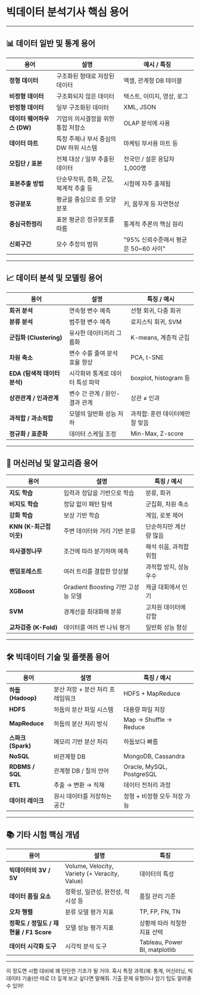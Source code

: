 # 빅데이터 분석기사 핵심 용어
---

## 📊 데이터 일반 및 통계 용어

| 용어 | 설명 | 예시 / 특징 |
|------|------|--------------|
| **정형 데이터** | 구조화된 형태로 저장된 데이터 | 엑셀, 관계형 DB 테이블 |
| **비정형 데이터** | 구조화되지 않은 데이터 | 텍스트, 이미지, 영상, 로그 |
| **반정형 데이터** | 일부 구조화된 데이터 | XML, JSON |
| **데이터 웨어하우스 (DW)** | 기업의 의사결정을 위한 통합 저장소 | OLAP 분석에 사용 |
| **데이터 마트** | 특정 주제나 부서 중심의 DW 하위 시스템 | 마케팅 부서용 마트 등 |
| **모집단 / 표본** | 전체 대상 / 일부 추출된 데이터 | 전국민 / 설문 응답자 1,000명 |
| **표본추출 방법** | 단순무작위, 층화, 군집, 체계적 추출 등 | 시험에 자주 출제됨 |
| **정규분포** | 평균을 중심으로 종 모양 분포 | 키, 몸무게 등 자연현상 |
| **중심극한정리** | 표본 평균은 정규분포를 따름 | 통계적 추론의 핵심 원리 |
| **신뢰구간** | 모수 추정의 범위 | "95% 신뢰수준에서 평균은 50~60 사이" |

---

## 📈 데이터 분석 및 모델링 용어

| 용어 | 설명 | 특징 / 예시 |
|------|------|--------------|
| **회귀 분석** | 연속형 변수 예측 | 선형 회귀, 다중 회귀 |
| **분류 분석** | 범주형 변수 예측 | 로지스틱 회귀, SVM |
| **군집화 (Clustering)** | 유사한 데이터끼리 그룹화 | K-means, 계층적 군집 |
| **차원 축소** | 변수 수를 줄여 분석 효율 향상 | PCA, t-SNE |
| **EDA (탐색적 데이터 분석)** | 시각화와 통계로 데이터 특성 파악 | boxplot, histogram 등 |
| **상관관계 / 인과관계** | 변수 간 관계 / 원인-결과 관계 | 상관 ≠ 인과 |
| **과적합 / 과소적합** | 모델의 일반화 성능 저하 | 과적합: 훈련 데이터에만 잘 맞음 |
| **정규화 / 표준화** | 데이터 스케일 조정 | Min-Max, Z-score |

---

## 🧠 머신러닝 및 알고리즘 용어

| 용어 | 설명 | 특징 / 예시 |
|------|------|--------------|
| **지도 학습** | 입력과 정답을 기반으로 학습 | 분류, 회귀 |
| **비지도 학습** | 정답 없이 패턴 탐색 | 군집화, 차원 축소 |
| **강화 학습** | 보상 기반 학습 | 게임, 로봇 제어 |
| **KNN (K-최근접 이웃)** | 주변 데이터와 거리 기반 분류 | 단순하지만 계산량 많음 |
| **의사결정나무** | 조건에 따라 분기하며 예측 | 해석 쉬움, 과적합 위험 |
| **랜덤포레스트** | 여러 트리를 결합한 앙상블 | 과적합 방지, 성능 우수 |
| **XGBoost** | Gradient Boosting 기반 고성능 모델 | 캐글 대회에서 인기 |
| **SVM** | 경계선을 최대화해 분류 | 고차원 데이터에 강함 |
| **교차검증 (K-Fold)** | 데이터를 여러 번 나눠 평가 | 일반화 성능 향상 |

---

## 🛠️ 빅데이터 기술 및 플랫폼 용어

| 용어 | 설명 | 특징 / 예시 |
|------|------|--------------|
| **하둡 (Hadoop)** | 분산 저장 + 분산 처리 프레임워크 | HDFS + MapReduce |
| **HDFS** | 하둡의 분산 파일 시스템 | 대용량 파일 저장 |
| **MapReduce** | 하둡의 분산 처리 방식 | Map → Shuffle → Reduce |
| **스파크 (Spark)** | 메모리 기반 분산 처리 | 하둡보다 빠름 |
| **NoSQL** | 비관계형 DB | MongoDB, Cassandra |
| **RDBMS / SQL** | 관계형 DB / 질의 언어 | Oracle, MySQL, PostgreSQL |
| **ETL** | 추출 → 변환 → 적재 | 데이터 전처리 과정 |
| **데이터 레이크** | 원시 데이터를 저장하는 공간 | 정형 + 비정형 모두 저장 가능 |

---

## 📚 기타 시험 핵심 개념

| 용어 | 설명 | 특징 |
|------|------|------|
| **빅데이터의 3V / 5V** | Volume, Velocity, Variety (+ Veracity, Value) | 데이터의 특성 |
| **데이터 품질 요소** | 정확성, 일관성, 완전성, 적시성 등 | 품질 관리 기준 |
| **오차 행렬** | 분류 모델 평가 지표 | TP, FP, FN, TN |
| **정확도 / 정밀도 / 재현율 / F1 Score** | 모델 성능 평가 지표 | 상황에 따라 적절한 지표 선택 |
| **데이터 시각화 도구** | 시각적 분석 도구 | Tableau, Power BI, matplotlib |

---

이 정도면 시험 대비에 꽤 탄탄한 기초가 될 거야. 혹시 특정 과목(예: 통계, 머신러닝, 빅데이터 기술)만 따로 더 깊게 보고 싶다면 말해줘. 기출 문제 유형이나 암기 팁도 알려줄 수 있어!
